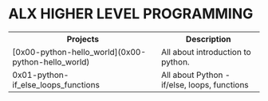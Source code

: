 <html>
<head>

</head>
<body>

<h1>ALX HIGHER LEVEL PROGRAMMING</h1>

<table>
  <tr>
    <th>Projects </th>
    <th>Description</th>
  </tr>
  <tr>
    <td>[0x00-python-hello_world](0x00-python-hello_world) </td>
    <td>All about introduction to python. </td>
  </tr>
  <tr>
    <td>0x01-python-if_else_loops_functions </td>
    <td>All about Python - if/else, loops, functions </td>
  </tr>

</table>

</body>
</html>
